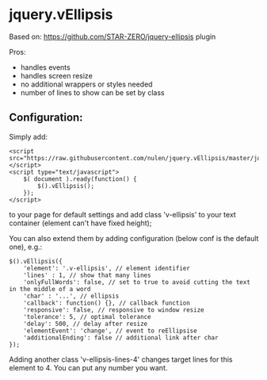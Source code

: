 jquery.vEllipsis
================
Based on: https://github.com/STAR-ZERO/jquery-ellipsis plugin

Pros:
- handles events
- handles screen resize
- no additional wrappers or styles needed
- number of lines to show can be set by class

Configuration:
--------------
Simply add:

	<script src="https://raw.githubusercontent.com/nulen/jquery.vEllipsis/master/jquery.vEllipsis.js"></script>
	<script type="text/javascript">
		$( document ).ready(function() {
			$().vEllipsis();
		});
	</script>
	
to your page for default settings and add class 'v-ellipsis' to your text container (element can't have fixed height);

You can also extend them by adding configuration (below conf is the default one), e.g.:

	$().vEllipsis({
		'element': '.v-ellipsis', // element identifier
		'lines' : 1, // show that many lines
		'onlyFullWords': false, // set to true to avoid cutting the text in the middle of a word
		'char' : '...', // ellipsis
		'callback': function() {}, // callback function
		'responsive': false, // responsive to window resize
		'tolerance': 5, // optimal tolerance
		'delay': 500, // delay after resize
		'elementEvent': 'change', // event to reEllipsise
		'additionalEnding': false // additional link after char
	});

Adding another class 'v-ellipsis-lines-4' changes target lines for this element to 4. You can put any number you want.
